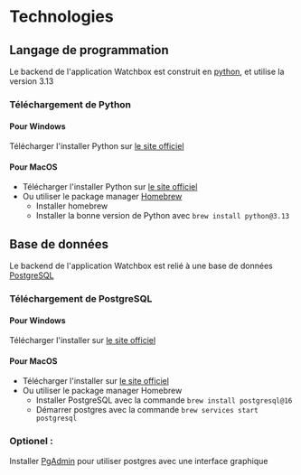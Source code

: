 # Technologies

## Langage de programmation

Le backend de l'application Watchbox est construit en [python](https://python.org), et utilise la version 3.13

### Téléchargement de Python

#### Pour Windows

Télécharger l'installer Python sur [le site officiel](https://www.python.org/downloads/windows/)

#### Pour MacOS

- Télécharger l'installer Python sur [le site officiel](https://www.python.org/downloads/macos/)
- Ou utiliser le package manager <a href="https://brew.sh/fr/">Homebrew</a>
    - Installer homebrew
    - Installer la bonne version de Python avec `brew install python@3.13`


## Base de données

Le backend de l'application Watchbox est relié à une base de données [PostgreSQL](https://www.postgresql.org/docs/current/)

### Téléchargement de PostgreSQL

#### Pour Windows

Télécharger l'installer sur [le site officiel](https://www.enterprisedb.com/downloads/postgres-postgresql-downloads)

#### Pour MacOS

- Télécharger l'installer sur [le site officiel](https://www.enterprisedb.com/downloads/postgres-postgresql-downloads)
- Ou utiliser le package manager Homebrew
    - Installer PostgreSQL avec la commande `brew install postgresql@16`
    - Démarrer postgres avec la commande `brew services start postgresql`

### Optionel :

Installer [PgAdmin](https://www.pgadmin.org/) pour utiliser postgres avec une interface graphique